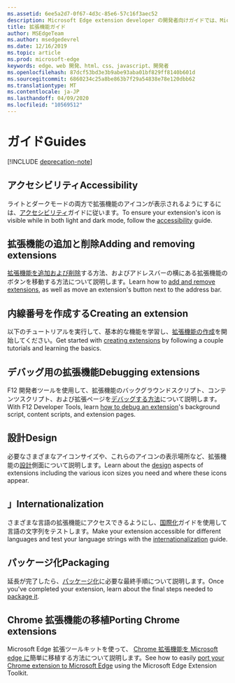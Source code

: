 ```yaml
---
ms.assetid: 6ee5a2d7-0f67-4d3c-85e6-57c16f3aec52
description: Microsoft Edge extension developer の開発者向けガイドでは、Microsoft Edge とデバッグ用の拡張機能への Chrome 拡張機能の移植などのトピックについて説明します。
title: 拡張機能ガイド
author: MSEdgeTeam
ms.author: msedgedevrel
ms.date: 12/16/2019
ms.topic: article
ms.prod: microsoft-edge
keywords: edge、web 開発、html、css、javascript、開発者
ms.openlocfilehash: 87dcf53bd3e3b9abe93aba01bf829ff8140b601d
ms.sourcegitcommit: 6860234c25a8be863b7f29a54838e78e120dbb62
ms.translationtype: MT
ms.contentlocale: ja-JP
ms.lasthandoff: 04/09/2020
ms.locfileid: "10569512"
---
```

# <span data-ttu-id="2dc17-104">ガイド</span><span class="sxs-lookup"><span data-stu-id="2dc17-104">Guides</span></span>  

[!INCLUDE [deprecation-note](includes/deprecation-note.md)]  

## <span data-ttu-id="2dc17-105">アクセシビリティ</span><span class="sxs-lookup"><span data-stu-id="2dc17-105">Accessibility</span></span>
<span data-ttu-id="2dc17-106">ライトとダークモードの両方で拡張機能のアイコンが表示されるようにするには、[アクセシビリティ](./guides/accessibility.md)ガイドに従います。</span><span class="sxs-lookup"><span data-stu-id="2dc17-106">To ensure your extension's icon is visible while in both light and dark mode, follow the [accessibility](./guides/accessibility.md) guide.</span></span>

## <span data-ttu-id="2dc17-107">拡張機能の追加と削除</span><span class="sxs-lookup"><span data-stu-id="2dc17-107">Adding and removing extensions</span></span>
<span data-ttu-id="2dc17-108">[拡張機能を追加および削除](./guides/adding-and-removing-extensions.md)する方法、およびアドレスバーの横にある拡張機能のボタンを移動する方法について説明します。</span><span class="sxs-lookup"><span data-stu-id="2dc17-108">Learn how to [add and remove extensions](./guides/adding-and-removing-extensions.md), as well as move an extension's button next to the address bar.</span></span>

## <span data-ttu-id="2dc17-109">内線番号を作成する</span><span class="sxs-lookup"><span data-stu-id="2dc17-109">Creating an extension</span></span>
<span data-ttu-id="2dc17-110">以下のチュートリアルを実行して、基本的な機能を学習し、[拡張機能の作成](./guides/creating-an-extension.md)を開始してください。</span><span class="sxs-lookup"><span data-stu-id="2dc17-110">Get started with [creating extensions](./guides/creating-an-extension.md) by following a couple tutorials and learning the basics.</span></span>

## <span data-ttu-id="2dc17-111">デバッグ用の拡張機能</span><span class="sxs-lookup"><span data-stu-id="2dc17-111">Debugging extensions</span></span>
<span data-ttu-id="2dc17-112">F12 開発者ツールを使用して、拡張機能のバックグラウンドスクリプト、コンテンツスクリプト、および拡張ページを[デバッグする方法](./guides/debugging-extensions.md)について説明します。</span><span class="sxs-lookup"><span data-stu-id="2dc17-112">With F12 Developer Tools, learn [how to debug an extension](./guides/debugging-extensions.md)'s background script, content scripts, and extension pages.</span></span>

## <span data-ttu-id="2dc17-113">設計</span><span class="sxs-lookup"><span data-stu-id="2dc17-113">Design</span></span>
<span data-ttu-id="2dc17-114">必要なさまざまなアイコンサイズや、これらのアイコンの表示場所など、拡張機能の[設計](./guides/design.md)側面について説明します。</span><span class="sxs-lookup"><span data-stu-id="2dc17-114">Learn about the [design](./guides/design.md) aspects of extensions including the various icon sizes you need and where these icons appear.</span></span>

## <span data-ttu-id="2dc17-115">」</span><span class="sxs-lookup"><span data-stu-id="2dc17-115">Internationalization</span></span>
<span data-ttu-id="2dc17-116">さまざまな言語の拡張機能にアクセスできるようにし、[国際化](./guides/internationalization.md)ガイドを使用して言語の文字列をテストします。</span><span class="sxs-lookup"><span data-stu-id="2dc17-116">Make your extension accessible for different languages and test your language strings with the [internationalization](./guides/internationalization.md) guide.</span></span>

## <span data-ttu-id="2dc17-117">パッケージ化</span><span class="sxs-lookup"><span data-stu-id="2dc17-117">Packaging</span></span>
<span data-ttu-id="2dc17-118">延長が完了したら、[パッケージ化](./guides/packaging.md)に必要な最終手順について説明します。</span><span class="sxs-lookup"><span data-stu-id="2dc17-118">Once you've completed your extension, learn about the final steps needed to [package it](./guides/packaging.md).</span></span>

## <span data-ttu-id="2dc17-119">Chrome 拡張機能の移植</span><span class="sxs-lookup"><span data-stu-id="2dc17-119">Porting Chrome extensions</span></span>
<span data-ttu-id="2dc17-120">Microsoft Edge 拡張ツールキットを使って、 [Chrome 拡張機能を Microsoft edge に](./guides/porting-Chrome-extensions.md)簡単に移植する方法について説明します。</span><span class="sxs-lookup"><span data-stu-id="2dc17-120">See how to easily [port your Chrome extension to Microsoft Edge](./guides/porting-Chrome-extensions.md) using the Microsoft Edge Extension Toolkit.</span></span>
